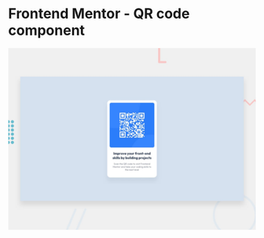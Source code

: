 # Frontend Mentor - QR code component

![Design preview for the QR code component coding challenge](./design/desktop-preview.jpg)
